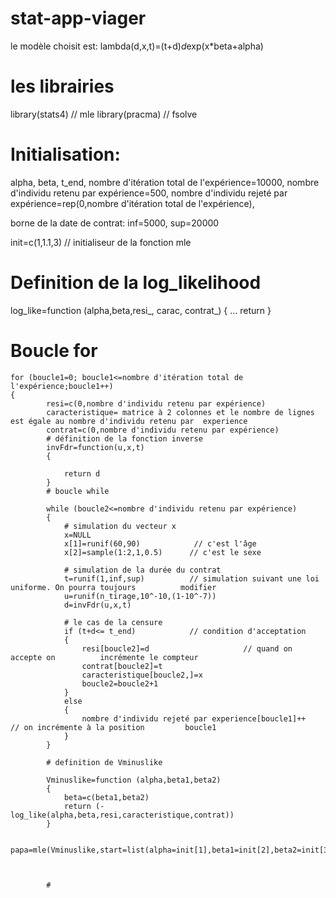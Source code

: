 # stat-app-viager

le modèle choisit est: lambda(d,x,t)=(t+d)*d*exp(x*beta+alpha)
# les librairies

library(stats4)  // mle
library(pracma)  // fsolve

# Initialisation:

alpha, beta, t_end,
nombre d'itération total de l'expérience=10000, nombre d'individu retenu par expérience=500,
nombre d'individu rejeté par expérience=rep(0,nombre d'itération total de l'expérience), 



borne de la date de contrat: inf=5000, sup=20000

init=c(1,1.1,3)  // initialiseur de la fonction mle

# Definition de la log_likelihood

log_like=function (alpha,beta,resi_, carac, contrat_)
{
	...
	return
}


# Boucle for 

	for (boucle1=0; boucle1<=nombre d'itération total de l'expérience;boucle1++)
	{
			resi=c(0,nombre d'individu retenu par expérience)
			caracteristique= matrice à 2 colonnes et le nombre de lignes est égale au nombre d'individu retenu par 	experience
			contrat=c(0,nombre d'individu retenu par expérience)
			# définition de la fonction inverse
			invFdr=function(u,x,t)
			{
				
				return d
			}
			# boucle while
			
			while (boucle2<=nombre d'individu retenu par expérience)
			{
				# simulation du vecteur x
				x=NULL
				x[1]=runif(60,90)            // c'est l'âge
				x[2]=sample(1:2,1,0.5)      // c'est le sexe
			
				# simulation de la durée du contrat
				t=runif(1,inf,sup)          // simulation suivant une loi uniforme. On pourra toujours 			modifier
				u=runif(n_tirage,10^-10,(1-10^-7))
				d=invFdr(u,x,t)
				
				# le cas de la censure
				if (t+d<= t_end)            // condition d'acceptation
				{
					resi[boucle2]=d						// quand on accepte on 			incrémente le compteur
					contrat[boucle2]=t
					caracteristique[boucle2,]=x
					boucle2=boucle2+1
				}
				else
				{
					nombre d'individu rejeté par experience[boucle1]++   // on incrémente à la position 		boucle1
				}
			}
		
			# definition de Vminuslike
			
			Vminuslike=function (alpha,beta1,beta2)
			{
				beta=c(beta1,beta2)
				return (-log_like(alpha,beta,resi,caracteristique,contrat))
			}
		
			papa=mle(Vminuslike,start=list(alpha=init[1],beta1=init[2],beta2=init[3]),method="BFGS")
	
		
		
			#
